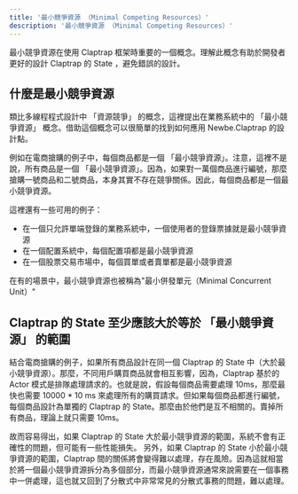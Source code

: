```yaml
---
title: '最小競爭資源 （Minimal Competing Resources）'
description: '最小競爭資源 （Minimal Competing Resources）'
---
```



最小競爭資源在使用 Claptrap 框架時重要的一個概念。理解此概念有助於開發者更好的設計 Claptrap 的 State ，避免錯誤的設計。

## 什麼是最小競爭資源

類比多線程程式設計中 「資源競爭」 的概念，這裡提出在業務系統中的 「最小競爭資源」 概念。借助這個概念可以很簡單的找到如何應用 Newbe.Claptrap 的設計點。

例如在電商搶購的例子中，每個商品都是一個 「最小競爭資源」。注意，這裡不是說，所有商品是一個 「最小競爭資源」。因為，如果對一萬個商品進行編號，那麼搶購一號商品和二號商品，本身其實不存在競爭關係。因此，每個商品都是一個最小競爭資源。

這裡還有一些可用的例子：

- 在一個只允許單端登錄的業務系統中，一個使用者的登錄票據就是最小競爭資源
- 在一個配置系統中，每個配置項都是最小競爭資源
- 在一個股票交易市場中，每個買單或者賣單都是最小競爭資源

在有的場景中，最小競爭資源也被稱為"最小併發單元（Minimal Concurrent Unit）"

## Claptrap 的 State 至少應該大於等於 「最小競爭資源」 的範圍

結合電商搶購的例子，如果所有商品設計在同一個 Claptrap 的 State 中（大於最小競爭資源）。那麼，不同用戶購買商品就會相互影響，因為，Claptrap 基於的 Actor 模式是排隊處理請求的。也就是說，假設每個商品需要處理 10ms，那麼最快也需要 10000 \* 10 ms 來處理所有的購買請求。但如果每個商品都進行編號，每個商品設計為單獨的 Claptrap 的 State。那麼由於他們是互不相關的。賣掉所有商品，理論上就只需要 10ms。

故而容易得出，如果 Claptrap 的 State 大於最小競爭資源的範圍，系統不會有正確性的問題，但可能有一些性能損失。 另外，如果 Claptrap 的 State 小於最小競爭資源的範圍，Claptrap 間的關係將會變得難以處理，存在風險。因為這就相當於將一個最小競爭資源拆分為多個部分，而最小競爭資源通常來說需要在一個事務中一併處理，這也就又回到了分散式中非常常見的分散式事務的問題，難以處理。
